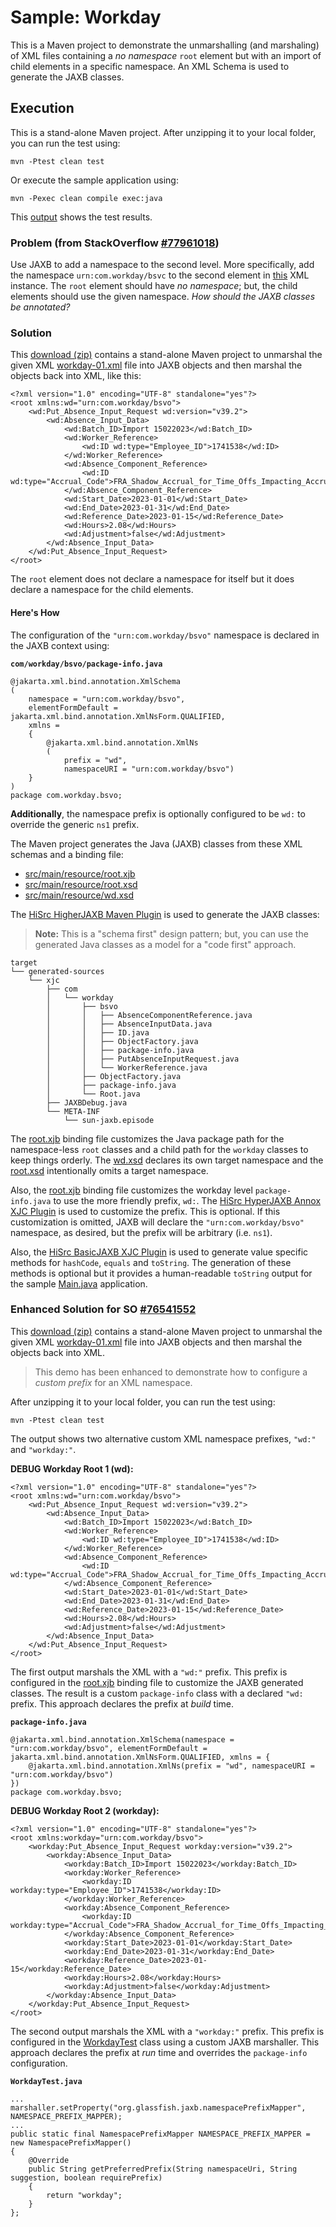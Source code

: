 # Sample: Workday

This is a Maven project to demonstrate the unmarshalling (and marshaling) of XML files containing a _no namespace_ `root` element but with an import of child elements in a specific namespace. An XML Schema is used to generate the JAXB classes.

## Execution

This is a stand-alone Maven project. After unzipping it to your local folder, you can run the test using:

~~~
mvn -Ptest clean test
~~~

Or execute the sample application using:

~~~
mvn -Pexec clean compile exec:java
~~~

This [output][1] shows the test results.

### Problem (from StackOverflow [#77961018](https://stackoverflow.com/questions/77961018))

Use JAXB to add a namespace to the second level. More specifically, add the namespace `urn:com.workday/bsvc` to the second element in [this][24] XML instance. The `root` element should have _no namespace_; but, the child elements should use the given namespace. *How should the JAXB classes be annotated?*

### Solution

This [download (zip)][3] contains a stand-alone Maven project to unmarshal the given XML [workday-01.xml][24] file into JAXB objects and then marshal the objects back into XML, like this:

~~~
<?xml version="1.0" encoding="UTF-8" standalone="yes"?>
<root xmlns:wd="urn:com.workday/bsvo">
    <wd:Put_Absence_Input_Request wd:version="v39.2">
        <wd:Absence_Input_Data>
            <wd:Batch_ID>Import 15022023</wd:Batch_ID>
            <wd:Worker_Reference>
                <wd:ID wd:type="Employee_ID">1741538</wd:ID>
            </wd:Worker_Reference>
            <wd:Absence_Component_Reference>
                <wd:ID wd:type="Accrual_Code">FRA_Shadow_Accrual_for_Time_Offs_Impacting_Accrual_of_Paid_Annual_Leave_CP</wd:ID>
            </wd:Absence_Component_Reference>
            <wd:Start_Date>2023-01-01</wd:Start_Date>
            <wd:End_Date>2023-01-31</wd:End_Date>
            <wd:Reference_Date>2023-01-15</wd:Reference_Date>
            <wd:Hours>2.08</wd:Hours>
            <wd:Adjustment>false</wd:Adjustment>
        </wd:Absence_Input_Data>
    </wd:Put_Absence_Input_Request>
</root>

~~~

The `root` element does not declare a namespace for itself but it does declare a namespace for the child elements.

#### Here's How

The configuration of the `"urn:com.workday/bsvo"` namespace is declared in the JAXB context using:

**`com/workday/bsvo/package-info.java`**
~~~
@jakarta.xml.bind.annotation.XmlSchema
(
    namespace = "urn:com.workday/bsvo",
    elementFormDefault = jakarta.xml.bind.annotation.XmlNsForm.QUALIFIED,
    xmlns =
    {
        @jakarta.xml.bind.annotation.XmlNs
        (
            prefix = "wd",
            namespaceURI = "urn:com.workday/bsvo")
    }
)
package com.workday.bsvo;
~~~

**Additionally**, the namespace prefix is optionally configured to be `wd:` to override the generic `ns1` prefix.

The Maven project generates the Java (JAXB) classes from these XML schemas and a binding file:

+ [src/main/resource/root.xjb][11]
+ [src/main/resource/root.xsd][12]
+ [src/main/resource/wd.xsd][13]

The [HiSrc HigherJAXB Maven Plugin][4] is used to generate the JAXB classes:

> **Note:** This is a "schema first" design pattern; but, you can use the generated Java classes as a model for a "code first" approach.

~~~
target
└── generated-sources
    └── xjc
        ├── com
        │   └── workday
        │       ├── bsvo
        │       │   ├── AbsenceComponentReference.java
        │       │   ├── AbsenceInputData.java
        │       │   ├── ID.java
        │       │   ├── ObjectFactory.java
        │       │   ├── package-info.java
        │       │   ├── PutAbsenceInputRequest.java
        │       │   └── WorkerReference.java
        │       ├── ObjectFactory.java
        │       ├── package-info.java
        │       └── Root.java
        ├── JAXBDebug.java
        └── META-INF
            └── sun-jaxb.episode
~~~

The [root.xjb][11] binding file customizes the Java package path for the namespace-less `root` classes and a child path for the `workday` classes to keep things orderly. The [wd.xsd][13] declares its own target namespace and the [root.xsd][12] intentionally omits a target namespace.

Also, the [root.xjb][11] binding file customizes the workday level `package-info.java` to use the more friendly prefix, `wd:`. The [HiSrc HyperJAXB Annox XJC Plugin][5] is used to customize the prefix. This is optional. If this customization is omitted, JAXB will declare the `"urn:com.workday/bsvo"` namespace, as desired, but the prefix will be arbitrary (i.e. `ns1`).

Also, the [HiSrc BasicJAXB XJC Plugin][6] is used to generate value specific methods for `hashCode`, `equals` and `toString`. The generation of these methods is optional but it provides a human-readable `toString` output for the sample [Main.java][10] application.

### Enhanced Solution for SO [#76541552](https://stackoverflow.com/questions/76541552/)

This [download (zip)][3] contains a stand-alone Maven project to unmarshal the given XML [workday-01.xml][24] file into JAXB objects and then marshal the objects back into XML.

> This demo has been enhanced to demonstrate how to configure a *custom prefix* for an XML namespace.

After unzipping it to your local folder, you can run the test using:

~~~
mvn -Ptest clean test
~~~

The output shows two alternative custom XML namespace prefixes, `"wd:"` and `"workday:"`.

**DEBUG Workday Root 1 (wd):**
~~~
<?xml version="1.0" encoding="UTF-8" standalone="yes"?>
<root xmlns:wd="urn:com.workday/bsvo">
    <wd:Put_Absence_Input_Request wd:version="v39.2">
        <wd:Absence_Input_Data>
            <wd:Batch_ID>Import 15022023</wd:Batch_ID>
            <wd:Worker_Reference>
                <wd:ID wd:type="Employee_ID">1741538</wd:ID>
            </wd:Worker_Reference>
            <wd:Absence_Component_Reference>
                <wd:ID wd:type="Accrual_Code">FRA_Shadow_Accrual_for_Time_Offs_Impacting_Accrual_of_Paid_Annual_Leave_CP</wd:ID>
            </wd:Absence_Component_Reference>
            <wd:Start_Date>2023-01-01</wd:Start_Date>
            <wd:End_Date>2023-01-31</wd:End_Date>
            <wd:Reference_Date>2023-01-15</wd:Reference_Date>
            <wd:Hours>2.08</wd:Hours>
            <wd:Adjustment>false</wd:Adjustment>
        </wd:Absence_Input_Data>
    </wd:Put_Absence_Input_Request>
</root>
~~~

The first output marshals the XML with a `"wd:"` prefix. This prefix is configured in the [root.xjb][11] binding file to customize the JAXB generated classes. The result is a custom `package-info` class with a declared `"wd:` prefix. This approach declares the prefix at *build* time.

**`package-info.java`**
~~~
@jakarta.xml.bind.annotation.XmlSchema(namespace = "urn:com.workday/bsvo", elementFormDefault = jakarta.xml.bind.annotation.XmlNsForm.QUALIFIED, xmlns = {
    @jakarta.xml.bind.annotation.XmlNs(prefix = "wd", namespaceURI = "urn:com.workday/bsvo")
})
package com.workday.bsvo;
~~~

**DEBUG Workday Root 2 (workday):**
~~~
<?xml version="1.0" encoding="UTF-8" standalone="yes"?>
<root xmlns:workday="urn:com.workday/bsvo">
    <workday:Put_Absence_Input_Request workday:version="v39.2">
        <workday:Absence_Input_Data>
            <workday:Batch_ID>Import 15022023</workday:Batch_ID>
            <workday:Worker_Reference>
                <workday:ID workday:type="Employee_ID">1741538</workday:ID>
            </workday:Worker_Reference>
            <workday:Absence_Component_Reference>
                <workday:ID workday:type="Accrual_Code">FRA_Shadow_Accrual_for_Time_Offs_Impacting_Accrual_of_Paid_Annual_Leave_CP</workday:ID>
            </workday:Absence_Component_Reference>
            <workday:Start_Date>2023-01-01</workday:Start_Date>
            <workday:End_Date>2023-01-31</workday:End_Date>
            <workday:Reference_Date>2023-01-15</workday:Reference_Date>
            <workday:Hours>2.08</workday:Hours>
            <workday:Adjustment>false</workday:Adjustment>
        </workday:Absence_Input_Data>
    </workday:Put_Absence_Input_Request>
</root>
~~~

The second output marshals the XML with a `"workday:"` prefix. This prefix is configured in the [WorkdayTest][20] class using a custom JAXB marshaller. This approach declares the prefix at *run* time and overrides the `package-info` configuration.

**`WorkdayTest.java`**
~~~
...
marshaller.setProperty("org.glassfish.jaxb.namespacePrefixMapper", NAMESPACE_PREFIX_MAPPER);
...
public static final NamespacePrefixMapper NAMESPACE_PREFIX_MAPPER = new NamespacePrefixMapper()
{
    @Override
    public String getPreferredPrefix(String namespaceUri, String suggestion, boolean requirePrefix)
    {
        return "workday";
    }
};
~~~

<!-- References -->

[1]: https://github.com/patrodyne/hisrc-higherjaxb/blob/master/assembly/samples/workday/OUTPUT.txt
[2]: https://github.com/patrodyne/hisrc-higherjaxb/blob/master/assembly/samples/workday/project-pom.xml
[3]: https://github.com/patrodyne/hisrc-higherjaxb/releases/download/2.2.0/hisrc-higherjaxb-sample-workday-2.2.0-mvn-src.zip
[4]: https://github.com/patrodyne/hisrc-higherjaxb#readme
[5]: https://github.com/patrodyne/hisrc-hyperjaxb-annox#readme
[6]: https://github.com/patrodyne/hisrc-basicjaxb#readme
[10]: https://github.com/patrodyne/hisrc-higherjaxb/blob/master/assembly/samples/workday/src/main/java/com/workday/bsvo/Main.java
[11]: https://github.com/patrodyne/hisrc-higherjaxb/blob/master/assembly/samples/workday/src/main/resources/root.xjb
[12]: https://github.com/patrodyne/hisrc-higherjaxb/blob/master/assembly/samples/workday/src/main/resources/root.xsd
[13]: https://github.com/patrodyne/hisrc-higherjaxb/blob/master/assembly/samples/workday/src/main/resources/wd.xsd
[20]: https://github.com/patrodyne/hisrc-higherjaxb/blob/master/assembly/samples/workday/src/test/java/com/workday/bsvo/WorkdayTest.java
[21]: https://github.com/patrodyne/hisrc-higherjaxb/blob/master/assembly/samples/workday/src/test/resources/jvmsystem.arguments
[22]: https://github.com/patrodyne/hisrc-higherjaxb/blob/master/assembly/samples/workday/src/test/resources/jvmsystem.properties
[23]: https://github.com/patrodyne/hisrc-higherjaxb/blob/master/assembly/samples/workday/src/test/resources/simplelogger.properties
[24]: https://github.com/patrodyne/hisrc-higherjaxb/blob/master/assembly/samples/workday/src/test/samples/workday-01.xml
